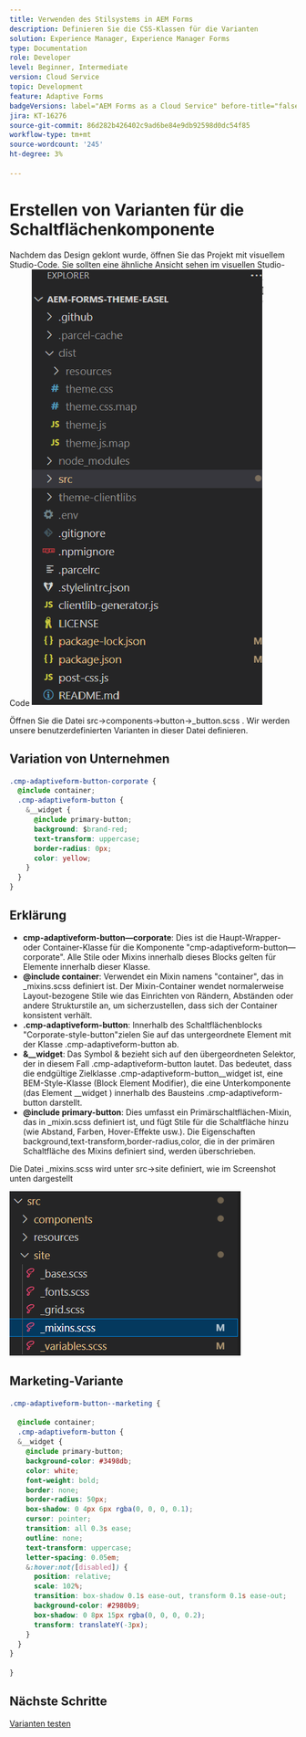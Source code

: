 ```yaml
---
title: Verwenden des Stilsystems in AEM Forms
description: Definieren Sie die CSS-Klassen für die Varianten
solution: Experience Manager, Experience Manager Forms
type: Documentation
role: Developer
level: Beginner, Intermediate
version: Cloud Service
topic: Development
feature: Adaptive Forms
badgeVersions: label="AEM Forms as a Cloud Service" before-title="false"
jira: KT-16276
source-git-commit: 86d282b426402c9ad6be84e9db92598d0dc54f85
workflow-type: tm+mt
source-wordcount: '245'
ht-degree: 3%

---
```


# Erstellen von Varianten für die Schaltflächenkomponente

Nachdem das Design geklont wurde, öffnen Sie das Projekt mit visuellem Studio-Code. Sie sollten eine ähnliche Ansicht sehen
im visuellen Studio-Code
![Projekt-Explorer](assets/easel-theme.png)

Öffnen Sie die Datei src->components->button->_button.scss . Wir werden unsere benutzerdefinierten Varianten in dieser Datei definieren.

## Variation von Unternehmen

```css
.cmp-adaptiveform-button-corporate {
  @include container;
  .cmp-adaptiveform-button {
    &__widget {
      @include primary-button;
      background: $brand-red;
      text-transform: uppercase;
      border-radius: 0px;
      color: yellow;
    }
  }
}
```

## Erklärung

* **cmp-adaptiveform-button—corporate**: Dies ist die Haupt-Wrapper- oder Container-Klasse für die Komponente &quot;cmp-adaptiveform-button—corporate&quot;.
Alle Stile oder Mixins innerhalb dieses Blocks gelten für Elemente innerhalb dieser Klasse.
* **@include container**: Verwendet ein Mixin namens &quot;container&quot;, das in _mixins.scss definiert ist. Der Mixin-Container wendet normalerweise Layout-bezogene Stile wie das Einrichten von Rändern, Abständen oder andere Strukturstile an, um sicherzustellen, dass sich der Container konsistent verhält.
* **.cmp-adaptiveform-button**: Innerhalb des Schaltflächenblocks &quot;Corporate-style-button&quot;zielen Sie auf das untergeordnete Element mit der Klasse .cmp-adaptiveform-button ab.
* **&amp;__widget**: Das Symbol &amp; bezieht sich auf den übergeordneten Selektor, der in diesem Fall .cmp-adaptiveform-button lautet.
Das bedeutet, dass die endgültige Zielklasse .cmp-adaptiveform-button__widget ist, eine BEM-Style-Klasse (Block Element Modifier), die eine Unterkomponente (das Element __widget ) innerhalb des Bausteins .cmp-adaptiveform-button darstellt.
* **@include primary-button**: Dies umfasst ein Primärschaltflächen-Mixin, das in _mixin.scss definiert ist, und fügt Stile für die Schaltfläche hinzu (wie Abstand, Farben, Hover-Effekte usw.). Die Eigenschaften background,text-transform,border-radius,color, die in der primären Schaltfläche des Mixins definiert sind, werden überschrieben.

Die Datei _mixins.scss wird unter src->site definiert, wie im Screenshot unten dargestellt

![mixin.scss](assets/mixins.png)

## Marketing-Variante

```css
.cmp-adaptiveform-button--marketing {
  
  @include container;
  .cmp-adaptiveform-button {
  &__widget {
    @include primary-button;
    background-color: #3498db;
    color: white;
    font-weight: bold;
    border: none;
    border-radius: 50px;
    box-shadow: 0 4px 6px rgba(0, 0, 0, 0.1);
    cursor: pointer;
    transition: all 0.3s ease;
    outline: none;
    text-transform: uppercase;
    letter-spacing: 0.05em;
    &:hover:not([disabled]) {
      position: relative;
      scale: 102%;
      transition: box-shadow 0.1s ease-out, transform 0.1s ease-out;
      background-color: #2980b9;
      box-shadow: 0 8px 15px rgba(0, 0, 0, 0.2);
      transform: translateY(-3px);
    }
  }
}
  
}
```

## Nächste Schritte

[Varianten testen](./build.md)



